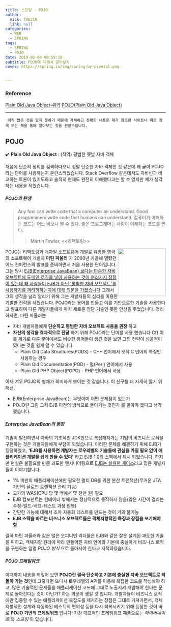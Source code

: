 ```yaml
---
title: 스프링 - POJO
author:
  nick: TAEJIN
  link: null
categories:
  - WEB
  - SPRING
tags:
  - SPRING
  - POJO
date: 2019-02-04 00:59:18
subtitle: POJO에 대해서 알아보자
cover: https://spring.io/img/spring-by-pivotal.png


---
```


### Reference

[Plain Old Java Object-위키](https://ko.wikipedia.org/wiki/Plain_Old_Java_Object)
[POJO(Plain Old Java Object)](https://itewbm.tistory.com/entry/POJOPlain-Old-Java-Object)

------

` 아직 많은 것을 알지 못하기 때문에 자세하고 정확한 내용은 제가 참조한 사이트나 따로 검색 또는 책을 통해 알아보는 것을 권장드립니다.`

## POJO

:heavy_check_mark: **Plain Old Java Object** : (직역) 평범한 옛날 자바 객체

 처음에 단순히 정의를 검색하다보니 정말 단순한 자바 객체인 것 같은데 왜 굳이 POJO라는 단어를 사용하는지 혼란스러웠습니다. Stack Overflow 같은데서도 자바빈과 비교하는 토론이 있기도하고 솔직히 현재도 완전히 이해했다고는 할 수 없지만 제가 생각하는 내용을 적었습니다.



##### POJO의 탄생

> Any fool can write code that a computer an understand. Good programmers write code that humans can understand.
> 컴퓨터가 이해하는 코드는 어느 바보나 짤 수 있다. 좋은 프로그래머는 사람이 이해하는 코드를 짠다.
>
> > Martin Fowler, <<리팩토링>>

<img style="float:right; height:150px;" src="https://martinfowler.com/img/mf-cologne.jpg">

 POJO는 리팩토링과 애자일 소프트웨어 개발로 유명한 영국의 소프트웨어 개발자 **마틴 파울러** 가 2000년 가을에 열렸던 어느 컨퍼런스의 발표를 준비하면서 처음 사용한 단어입니다. 그는 당시 <u>EJB(Enterprise JavaBean) 보다는 단순한 자바 오브젝트에 도메인 로직을 넣어 사용하는 것이 여러가지 장점이 있는데 왜 사람들이 EJB가 아닌 '평범한 자바 오브젝트'를 사용하기를 꺼려하하는지에 대해 의문을 가졌습니다</u> 그래서 그의 생각을 널리 알리기 위해 그는 개발자들의 심리를 이용한 기발한 전략을 세웠습니다. POJO라는 용어를 만들고 이를 기반으로한 기술을 사용한다고 발표하여 다른 개발자들에게 마치 새로운 첨단 기술인 듯한 인상을 주었습니다.
 정리하자면, 마틴 파울러는

- 자바 개발자들에게 **단순하고 평범한 자바 오브젝트 사용을 권장** 하고
- **자신의 생각을 효과적으로 전달** 하기 위해 POJO라는 단어를 사용 했습니다
  Cf) 이를 계기로 다른 분야에서도 비슷한 용어들이 생긴 것을 보면 그의 전략이 성공적이 였다는 것을 쉽게 알 수 있습니다.
  - Plain Old Data Structures(PODS) - C++ 언어에서 오직 C 언어의 특징만 사용하는 경우
  - Plain Old Documentation(POD) - 펄(Perl) 언어에서 사용
  - Plain Old PHP Object(POPO) - PHP 언어에서 사용



이제 겨우 POJO의 형체가 희미하게 보이는 것 같습니다. 이 친구를 더 자세히 알기 위해선,

- EJB(Enterprise JavaBean)는 무엇이며 어떤 문제점이 있는가
- POJO란 그럼 그저 EJB 이전의 방식으로 돌아가는 것인가
  를 알아야 겠다고 생각했습니다.



##### Enterprise JavaBean의 등장

기술이 발전하면서 자바의 기초적인 JDK만으로 복잡해져가는 기업의 비즈니스 로직을 구현하는 것은 개발자들에게 부담이 되었습니다. 이러한 문제를 해결하기 위해 EJB가 등장하였고,  **'EJB를 사용하면 개발자는 로우레벨의 기술들에 관심을 가질 필요 없이 애플리케이션 개발을 쉽게 만들 수 있다'** 라고 EJB 1.0의 스펙에서 제시 되었습니다.
 하지만 현실은 불필요할 만큼 과도한 엔지니어링으로 <u>EJB는 실패한 케이스</u>라고 많은 개발자들이 이야기합니다.

- 1% 미만의 애플리케이션에만 필요한 멀티 DB를 위한 분산 트랜잭션(무거운 JTA 기반의 글로번 트랜잭션 관리 기능)
- 고가의 WAS(CPU 당 몇 백에서 몇 천만 원) 필요
- EJB 컴포넌트는 컨테이너 밖에서는 정상적으로 동작하지 않음(많은 시간이 걸리는 수정-빌드-배표-테스트 과정 반복)
- 간단한 기능에 대해서 조차 자동화 테스트를 만드는 것이 거의 불가능
- **EJB 스텍을 따르는 비즈니스 오브젝트들은 객체지향적인 특징과 장점을 포기해야 함**

 결국 마틴 파울러와 같은 많은 오피니언 리더들은 EJB와 같은 잘못 설계된 과도한 기술을 피하고, 객체지향 원리에 따라 만들어진 자바 언어의 기본에 충실하게 비즈니스 로직을 구현하는 일명 *POJO 방식* 으로 돌아서야 한다고 지적하였습니다.



##### POJO 프레임워크

이때까지 내용을 되짚어 보면 **POJO란 결국 단순하고 기본에 충실한 자바 오브젝트로 되돌아 가는 것**인데 그렇다면 또다시 로우레벨의 API를 이용해 복잡한 코드를 작성해야 하고, 많은 기술적인 문제들을 애플리케이션 코드에 그대로 노출시켜 개발해야 한다는 문제로 돌아간다는 것이 아닌가? 하는 의문이 생길 것 입니다.
 개발자들이 비즈니스 로직에만 집중할 수 있는 애플리케이션 복잡도를 제거하는 장점은 그대로 가져가면서, 객체지향적인 설계와 자동화된 테스트의 편의성 등을 다시 회복시키기 위해 등장한 것이 바로 **POJO 기반의 프레임워크** 입니다! 가장 대표적인 프레임워크 제품으로는 *하이버네이트* 와 *스프링* 이 있습니다.

<br><br><br>
